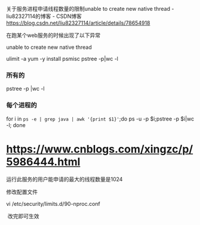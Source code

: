 关于服务进程申请线程数量的限制unable to create new native thread - liu82327114的博客 - CSDN博客 https://blog.csdn.net/liu82327114/article/details/78654918

在跑某个web服务的时候出现了以下异常

unable to create new native thread


ulimit -a
yum -y install psmisc
pstree -p|wc -l

### 所有的
pstree -p |wc -l
### 每个进程的
for i in `ps -e | grep java | awk '{print $1}'`;do ps -u -p $i;pstree -p $i|wc -l; done

# https://www.cnblogs.com/xingzc/p/5986444.html


运行此服务的用户能申请的最大的线程数量是1024


修改配置文件

vi /etc/security/limits.d/90-nproc.conf



 改完即可生效